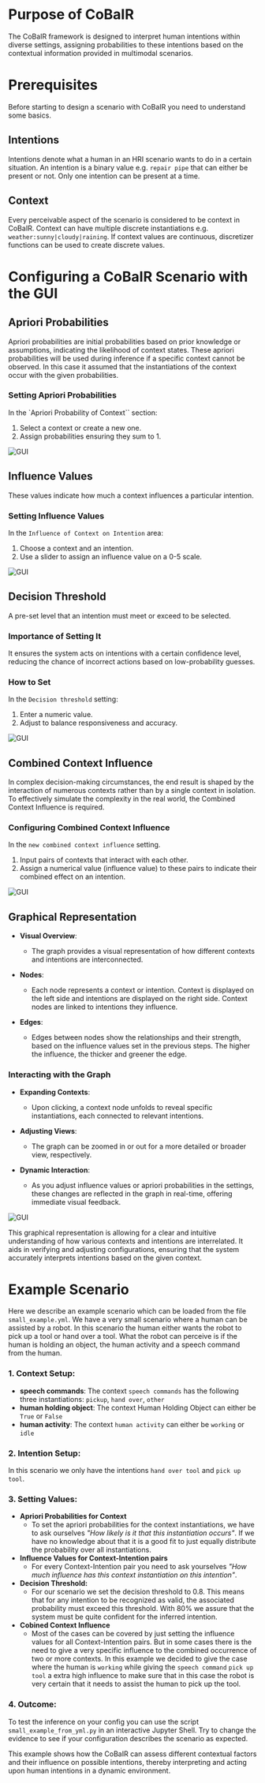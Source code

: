# Purpose of CoBaIR
The CoBaIR framework is designed to interpret human intentions within diverse settings, assigning probabilities to these intentions based on the contextual information provided in multimodal scenarios.

# Prerequisites
Before starting to design a scenario with CoBaIR you need to understand some basics.

## Intentions
Intentions denote what a human in an HRI scenario wants to do in a certain situation.
An intention is a binary value e.g. `repair pipe` that can either be present or not. Only one intention can be present at a time.

## Context
Every perceivable aspect of the scenario is considered to be context in CoBaIR.
Context can have multiple discrete instantiations e.g. `weather:sunny|cloudy|raining`.
If context values are continuous, discretizer functions can be used to create discrete values.



# Configuring a CoBaIR Scenario with the GUI

## Apriori Probabilities

Apriori probabilities are initial probabilities based on prior knowledge or assumptions, indicating the likelihood of context states. These apriori probabilities will be used during inference if a specific context cannot be observed. In this case it assumed that the instantiations of the context occur with the given probabilities.  

### Setting Apriori Probabilities
In the `Apriori Probability of Context`` section:
1. Select a context or create a new one.
2. Assign probabilities ensuring they sum to 1.

![GUI](images/apriori_probability.gif "Setting Apriori Probabilities")

## Influence Values

These values indicate how much a context influences a particular intention.

### Setting Influence Values
In the `Influence of Context on Intention` area:
1. Choose a context and an intention.
2. Use a slider to assign an influence value on a 0-5 scale.

![GUI](images/influence.gif "Setting Influence Values")

## Decision Threshold

A pre-set level that an intention must meet or exceed to be selected.

### Importance of Setting It
It ensures the system acts on intentions with a certain confidence level, reducing the chance of incorrect actions based on low-probability guesses.

### How to Set
In the `Decision threshold` setting:
1. Enter a numeric value.
2. Adjust to balance responsiveness and accuracy. 

![GUI](images/decision_threshold.gif "Decision Threshold")

## Combined Context Influence

In complex decision-making circumstances, the end result is shaped by the interaction of numerous contexts rather than by a single context in isolation. To effectively simulate the complexity in the real world, the Combined Context Influence is required. 

### Configuring Combined Context Influence

In the `new combined context influence` setting.
1. Input pairs of contexts that interact with each other.
2. Assign a numerical value (influence value) to these pairs to indicate their combined effect on an intention.

![GUI](images/combined_context.gif "Combined Context Influence")

## Graphical Representation

- **Visual Overview**: 
  - The graph provides a visual representation of how different contexts and intentions are interconnected.

- **Nodes**: 
  - Each node represents a context or intention. Context is displayed on the left side and intentions are displayed on the right side. Context nodes are linked to intentions they influence.

- **Edges**: 
  - Edges between nodes show the relationships and their strength, based on the influence values set in the previous steps. The higher the influence, the thicker and greener the edge.

### Interacting with the Graph

- **Expanding Contexts**: 
  - Upon clicking, a context node unfolds to reveal specific instantiations, each connected to relevant intentions.

- **Adjusting Views**: 
  - The graph can be zoomed in or out for a more detailed or broader view, respectively.

- **Dynamic Interaction**: 
  - As you adjust influence values or apriori probabilities in the settings, these changes are reflected in the graph in real-time, offering immediate visual feedback.

![GUI](images/graph.gif "Graphical representation")

This graphical representation is allowing for a clear and intuitive understanding of how various contexts and intentions are interrelated. It aids in verifying and adjusting configurations, ensuring that the system accurately interprets intentions based on the given context.


# Example Scenario
Here we describe an example scenario which can be loaded from the file `small_example.yml`. We have a very small scenario where a human can be assisted by a robot. In this scenario the human either wants the robot to pick up a tool or hand over a tool. What the robot can perceive is if the human is holding an object, the human activity and a speech command from the human.


### 1. Context Setup:
- **speech commands**: The context `speech commands` has the following three instantiations: `pickup`, `hand over`, `other`
- **human holding object**: The context Human Holding Object can either be `True` or `False`
- **human activity**: The context `human activity` can either be `working` or `idle`

### 2. Intention Setup:
In this scenario we only have the intentions `hand over tool` and `pick up tool`.


### 3. Setting Values:
- **Apriori Probabilities for Context**
  - To set the apriori probabilities for the context instantiations, we have to ask ourselves *"How likely is it that this instantiation occurs"*. If we have no knowledge about that it is a good fit to just equally distribute the probability over all instantiations.
- **Influence Values for Context-Intention pairs**
  - For every Context-Intention pair you need to ask yourselves *"How much influence has this context instantiation on this intention"*.
- **Decision Threshold:**
  - For our scenario we set the decision threshold to 0.8. This means that for any intention to be recognized as valid, the associated probability must exceed this threshold. With 80% we assure that the system must be quite confident for the inferred intention.
- **Cobined Context Influence**
  - Most of the cases can be covered by just setting the influence values for all Context-Intention pairs. But in some cases there is the need to give a very specific influence to the combined occurrence of two or more contexts. In this example we decided to give the case where the human is `working` while giving the `speech command` `pick up tool` a extra high influence to make sure that in this case the robot is very certain that it needs to assist the human to pick up the tool.



### 4. Outcome:
To test the inference on your config you can use the script `small_example_from_yml.py` in an interactive Jupyter Shell. Try to change the evidence to see if your configuration describes the scenario as expected.

This example shows how the CoBaIR can assess different contextual factors and their influence on possible intentions, thereby interpreting and acting upon human intentions in a dynamic environment.